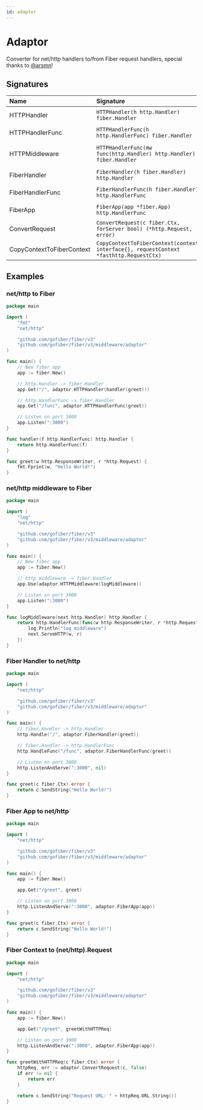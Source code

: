 ```yaml
---
id: adaptor
---
```


# Adaptor

Converter for net/http handlers to/from Fiber request handlers, special thanks to [@arsmn](https://github.com/arsmn)!

## Signatures
| Name | Signature | Description
| :--- | :--- | :---
| HTTPHandler | `HTTPHandler(h http.Handler) fiber.Handler` | http.Handler -> fiber.Handler
| HTTPHandlerFunc | `HTTPHandlerFunc(h http.HandlerFunc) fiber.Handler` | http.HandlerFunc -> fiber.Handler
| HTTPMiddleware | `HTTPHandlerFunc(mw func(http.Handler) http.Handler) fiber.Handler` | func(http.Handler) http.Handler -> fiber.Handler
| FiberHandler | `FiberHandler(h fiber.Handler) http.Handler` | fiber.Handler -> http.Handler
| FiberHandlerFunc | `FiberHandlerFunc(h fiber.Handler) http.HandlerFunc` | fiber.Handler -> http.HandlerFunc
| FiberApp | `FiberApp(app *fiber.App) http.HandlerFunc` | Fiber app -> http.HandlerFunc
| ConvertRequest | `ConvertRequest(c fiber.Ctx, forServer bool) (*http.Request, error)` | fiber.Ctx -> http.Request
| CopyContextToFiberContext | `CopyContextToFiberContext(context interface{}, requestContext *fasthttp.RequestCtx)` | context.Context -> fasthttp.RequestCtx

## Examples

### net/http to Fiber
```go
package main

import (
	"fmt"
	"net/http"

	"github.com/gofiber/fiber/v3"
	"github.com/gofiber/fiber/v3/middleware/adaptor"
)

func main() {
	// New fiber app
	app := fiber.New()

	// http.Handler -> fiber.Handler
	app.Get("/", adaptor.HTTPHandler(handler(greet)))

	// http.HandlerFunc -> fiber.Handler
	app.Get("/func", adaptor.HTTPHandlerFunc(greet))

	// Listen on port 3000
	app.Listen(":3000")
}

func handler(f http.HandlerFunc) http.Handler {
	return http.HandlerFunc(f)
}

func greet(w http.ResponseWriter, r *http.Request) {
	fmt.Fprint(w, "Hello World!")
}
```

### net/http middleware to Fiber
```go
package main

import (
	"log"
	"net/http"

	"github.com/gofiber/fiber/v3"
	"github.com/gofiber/fiber/v3/middleware/adaptor"
)

func main() {
	// New fiber app
	app := fiber.New()

	// http middleware -> fiber.Handler
	app.Use(adaptor.HTTPMiddleware(logMiddleware))

	// Listen on port 3000
	app.Listen(":3000")
}

func logMiddleware(next http.Handler) http.Handler {
	return http.HandlerFunc(func(w http.ResponseWriter, r *http.Request) {
		log.Println("log middleware")
		next.ServeHTTP(w, r)
	})
}
```

### Fiber Handler to net/http
```go
package main

import (
	"net/http"

	"github.com/gofiber/fiber/v3"
	"github.com/gofiber/fiber/v3/middleware/adaptor"
)

func main() {
	// fiber.Handler -> http.Handler
	http.Handle("/", adaptor.FiberHandler(greet))

  	// fiber.Handler -> http.HandlerFunc
	http.HandleFunc("/func", adaptor.FiberHandlerFunc(greet))

	// Listen on port 3000
	http.ListenAndServe(":3000", nil)
}

func greet(c fiber.Ctx) error {
	return c.SendString("Hello World!")
}
```

### Fiber App to net/http
```go
package main

import (
	"net/http"

	"github.com/gofiber/fiber/v3"
	"github.com/gofiber/fiber/v3/middleware/adaptor"
)

func main() {
	app := fiber.New()

	app.Get("/greet", greet)

	// Listen on port 3000
	http.ListenAndServe(":3000", adaptor.FiberApp(app))
}

func greet(c fiber.Ctx) error {
	return c.SendString("Hello World!")
}
```

### Fiber Context to (net/http).Request
```go
package main

import (
	"net/http"

	"github.com/gofiber/fiber/v3"
	"github.com/gofiber/fiber/v3/middleware/adaptor"
)

func main() {
	app := fiber.New()

	app.Get("/greet", greetWithHTTPReq)

	// Listen on port 3000
	http.ListenAndServe(":3000", adaptor.FiberApp(app))
}

func greetWithHTTPReq(c fiber.Ctx) error {
	httpReq, err := adaptor.ConvertRequest(c, false)
	if err != nil {
		return err
	}

	return c.SendString("Request URL: " + httpReq.URL.String())
}
```
